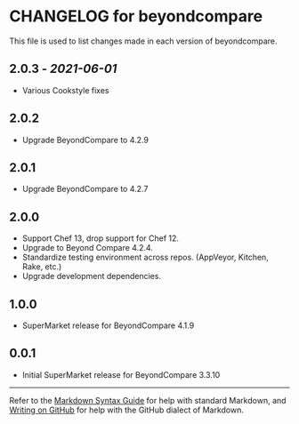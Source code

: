 # CHANGELOG for beyondcompare

This file is used to list changes made in each version of beyondcompare.

## 2.0.3 - *2021-06-01*

- Various Cookstyle fixes

## 2.0.2

* Upgrade BeyondCompare to 4.2.9

## 2.0.1

* Upgrade BeyondCompare to 4.2.7

## 2.0.0

* Support Chef 13, drop support for Chef 12.
* Upgrade to Beyond Compare 4.2.4.
* Standardize testing environment across repos.  (AppVeyor, Kitchen, Rake, etc.)
* Upgrade development dependencies.

## 1.0.0

* SuperMarket release for BeyondCompare 4.1.9

## 0.0.1

* Initial SuperMarket release for BeyondCompare 3.3.10

- - -
Refer to the [Markdown Syntax Guide](https://daringfireball.net/projects/markdown/syntax) for help with standard Markdown, and [Writing on GitHub](https://help.github.com/categories/writing-on-github/) for help with the GitHub dialect of Markdown.
